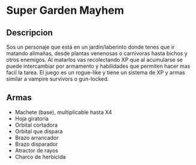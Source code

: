 # Super Garden Mayhem 

## Descripcion

Sos un personaje que está en un jardín/laberinto donde tenes que ir matando alimañas, desde plantas venenosas o carnivoras hasta bichos y otros enemigos.
Al matarlos vas recolectando XP que al acumularse se puede intercambiar por armamento y habilidades que permiten hacer mas facil la tarea.
El juego es un rogue-like y tiene un sistema de XP y armas similar a vampire survivors o gun-locked.

## Armas

- Machete (base), multiplicable hasta X4
- Hoja giratoria
- Orbital cortadora
- Orbital que dispara
- Brazo arrancador
- Brazo disparador
- Atractor de rayos
- Charco de herbicida

